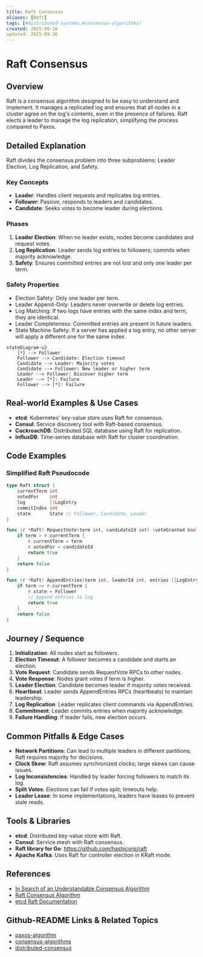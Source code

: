 ```yaml
---
title: Raft Consensus
aliases: [Raft]
tags: [#distributed-systems,#consensus-algorithms]
created: 2025-09-26
updated: 2025-09-26
---
```


# Raft Consensus

## Overview

Raft is a consensus algorithm designed to be easy to understand and implement. It manages a replicated log and ensures that all nodes in a cluster agree on the log's contents, even in the presence of failures. Raft elects a leader to manage the log replication, simplifying the process compared to Paxos.

## Detailed Explanation

Raft divides the consensus problem into three subproblems: Leader Election, Log Replication, and Safety.

### Key Concepts

- **Leader**: Handles client requests and replicates log entries.
- **Follower**: Passive, responds to leaders and candidates.
- **Candidate**: Seeks votes to become leader during elections.

### Phases

1. **Leader Election**: When no leader exists, nodes become candidates and request votes.
2. **Log Replication**: Leader sends log entries to followers; commits when majority acknowledge.
3. **Safety**: Ensures committed entries are not lost and only one leader per term.

### Safety Properties

- Election Safety: Only one leader per term.
- Leader Append-Only: Leaders never overwrite or delete log entries.
- Log Matching: If two logs have entries with the same index and term, they are identical.
- Leader Completeness: Committed entries are present in future leaders.
- State Machine Safety: If a server has applied a log entry, no other server will apply a different one for the same index.

```mermaid
stateDiagram-v2
    [*] --> Follower
    Follower --> Candidate: Election timeout
    Candidate --> Leader: Majority votes
    Candidate --> Follower: New leader or higher term
    Leader --> Follower: Discover higher term
    Leader --> [*]: Failure
    Follower --> [*]: Failure
```

## Real-world Examples & Use Cases

- **etcd**: Kubernetes' key-value store uses Raft for consensus.
- **Consul**: Service discovery tool with Raft-based consensus.
- **CockroachDB**: Distributed SQL database using Raft for replication.
- **InfluxDB**: Time-series database with Raft for cluster coordination.

## Code Examples

### Simplified Raft Pseudocode

```go
type Raft struct {
    currentTerm int
    votedFor    int
    log         []LogEntry
    commitIndex int
    state       State // Follower, Candidate, Leader
}

func (r *Raft) RequestVote(term int, candidateId int) (voteGranted bool) {
    if term > r.currentTerm {
        r.currentTerm = term
        r.votedFor = candidateId
        return true
    }
    return false
}

func (r *Raft) AppendEntries(term int, leaderId int, entries []LogEntry) (success bool) {
    if term >= r.currentTerm {
        r.state = Follower
        // Append entries to log
        return true
    }
    return false
}
```

## Journey / Sequence

1. **Initialization**: All nodes start as followers.
2. **Election Timeout**: A follower becomes a candidate and starts an election.
3. **Vote Request**: Candidate sends RequestVote RPCs to other nodes.
4. **Vote Response**: Nodes grant votes if term is higher.
5. **Leader Election**: Candidate becomes leader if majority votes received.
6. **Heartbeat**: Leader sends AppendEntries RPCs (heartbeats) to maintain leadership.
7. **Log Replication**: Leader replicates client commands via AppendEntries.
8. **Commitment**: Leader commits entries when majority acknowledge.
9. **Failure Handling**: If leader fails, new election occurs.

## Common Pitfalls & Edge Cases

- **Network Partitions**: Can lead to multiple leaders in different partitions; Raft requires majority for decisions.
- **Clock Skew**: Raft assumes synchronized clocks; large skews can cause issues.
- **Log Inconsistencies**: Handled by leader forcing followers to match its log.
- **Split Votes**: Elections can fail if votes split; timeouts help.
- **Leader Lease**: In some implementations, leaders have leases to prevent stale reads.

## Tools & Libraries

- **etcd**: Distributed key-value store with Raft.
- **Consul**: Service mesh with Raft consensus.
- **Raft library for Go**: https://github.com/hashicorp/raft
- **Apache Kafka**: Uses Raft for controller election in KRaft mode.

## References

- [In Search of an Understandable Consensus Algorithm](https://raft.github.io/raft.pdf)
- [Raft Consensus Algorithm](https://en.wikipedia.org/wiki/Raft_(algorithm))
- [etcd Raft Documentation](https://etcd.io/docs/v3.5/learning/why/)

## Github-README Links & Related Topics

- [paxos-algorithm](../paxos-algorithm/README.md)
- [consensus-algorithms](../consensus-algorithms/README.md)
- [distributed-consensus](../distributed-consensus/README.md)